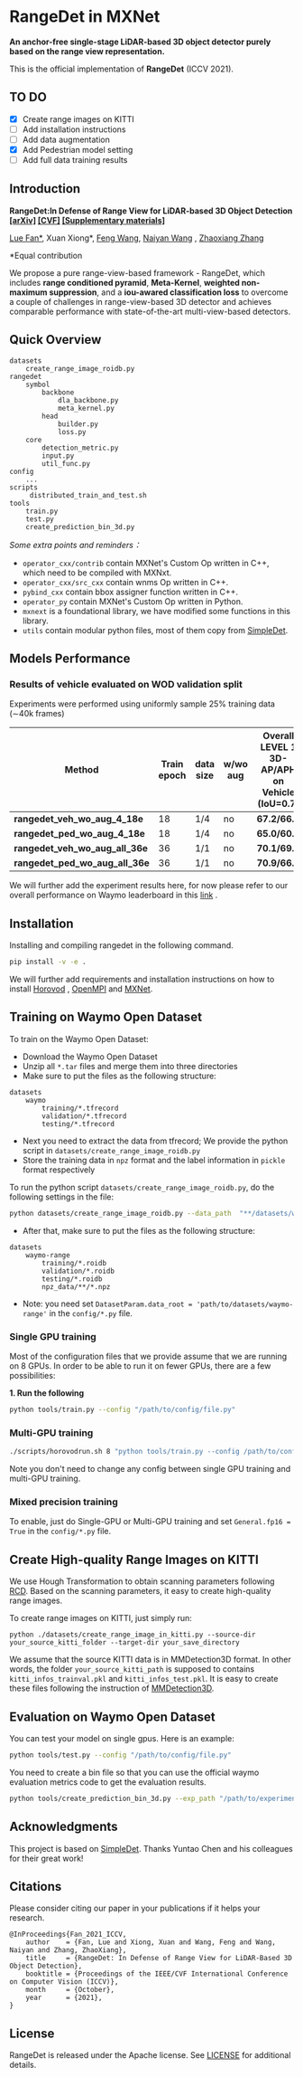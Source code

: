 # RangeDet in MXNet

**An anchor-free single-stage LiDAR-based 3D object detector purely based on the range view representation.**

This is the official implementation of **RangeDet** (ICCV 2021).

## TO DO

- [x] Create range images on KITTI
- [ ] Add installation instructions
- [ ] Add data augmentation
- [x] Add Pedestrian model setting
- [ ] Add full data training results

## Introduction

**RangeDet:In Defense of Range View for LiDAR-based 3D Object
Detection [[arXiv]](https://arxiv.org/abs/2103.10039) [[CVF]](https://openaccess.thecvf.com/content/ICCV2021/papers/Fan_RangeDet_In_Defense_of_Range_View_for_LiDAR-Based_3D_Object_ICCV_2021_paper.pdf)
[[Supplementary materials]](https://openaccess.thecvf.com/content/ICCV2021/supplemental/Fan_RangeDet_In_Defense_ICCV_2021_supplemental.pdf)**

[Lue Fan*](https://lue.fan/), Xuan Xiong*, [Feng Wang](http://happynear.wang/), [Naiyan Wang](https://winsty.net/)
, [Zhaoxiang Zhang](https://zhaoxiangzhang.net/)

*Equal contribution

We propose a pure range-view-based framework - RangeDet, which includes **range conditioned pyramid**, **Meta-Kernel**,
**weighted non-maximum suppression**, and a **iou-awared classification loss** to overcome a couple of challenges in
range-view-based 3D detector and achieves comparable performance with state-of-the-art multi-view-based detectors.

## Quick Overview

```
datasets
    create_range_image_roidb.py
rangedet
    symbol
        backbone
            dla_backbone.py
            meta_kernel.py
        head
            builder.py
            loss.py
    core
        detection_metric.py
        input.py
        util_func.py
config 
    ...
scripts 
     distributed_train_and_test.sh
tools
    train.py
    test.py
    create_prediction_bin_3d.py
```

*Some extra points and reminders：*

* `operator_cxx/contrib` contain MXNet's Custom Op written in C++, which need to be compiled with MXNxt.
* `operator_cxx/src_cxx` contain wnms Op written in C++.
* `pybind_cxx` contain bbox assigner function written in C++.
* `operator_py` contain MXNet's Custom Op written in Python.
* `mxnext` is a foundational library, we have modified some functions in this library.
* `utils` contain modular python files, most of them copy from [SimpleDet](https://github.com/TuSimple/simpledet).

## Models Performance

### Results of vehicle evaluated on WOD validation split

Experiments were performed using uniformly sample 25% training data (∼40k frames)

Method | Train epoch | data size | w/wo aug | Overall LEVEL 1 3D-AP/APH on Vehicle (IoU=0.7) | Overall LEVEL 2 3D-AP/APH on Vehicle (IoU=0.7)
--- | --- | --- | --- | --- | ---
**rangedet_veh_wo_aug_4_18e**  | 18 | 1/4 | no | **67.2/66.6** | **58.6/58.1** |
**rangedet_ped_wo_aug_4_18e**  | 18 | 1/4 | no | **65.0/60.0** | **56.2/51.8** |
**rangedet_veh_wo_aug_all_36e**  | 36 | 1/1 | no | **70.1/69.6** | **62.9/62.4** |
**rangedet_ped_wo_aug_all_36e**  | 36 | 1/1 | no | **70.9/66.4** | **61.8/57.8** |

We will further add the experiment results here, for now please refer to our overall performance on Waymo leaderboard in
this [link](https://waymo.com/open/challenges/entry/?challenge=DETECTION_3D&emailId=5854f8ae-6285&timestamp=1610168529676138)
.

## Installation

Installing and compiling rangedet in the following command.

```bash
pip install -v -e .
```

We will further add requirements and installation instructions on how to install [Horovod](https://horovod.ai/)
, [OpenMPI](https://www.open-mpi.org/) and [MXNet](https://mxnet.apache.org/versions/1.8.0/).

[comment]: <> (## Pretrained Model)

## Training on Waymo Open Dataset

To train on the Waymo Open Dataset:

* Download the Waymo Open Dataset
* Unzip all `*.tar` files and merge them into three directories
* Make sure to put the files as the following structure:

```
datasets
    waymo
        training/*.tfrecord
        validation/*.tfrecord
        testing/*.tfrecord
```

* Next you need to extract the data from tfrecord; We provide the python script in `datasets/create_range_image_roidb.py`
* Store the training data in `npz` format and the label information in `pickle` format respectively

To run the python script `datasets/create_range_image_roidb.py`, do the following settings in the file:

```bash
python datasets/create_range_image_roidb.py --data_path  "**/datasets/waymo" --save_path "**/datasets/waymo-range" --dataset-split 'training' --save_dir 'npz_data'
```

* After that, make sure to put the files as the following structure:

```
datasets
    waymo-range
        training/*.roidb
        validation/*.roidb
        testing/*.roidb
        npz_data/**/*.npz
```

* Note: you need set `DatasetParam.data_root = 'path/to/datasets/waymo-range'` in the `config/*.py` file.

### Single GPU training

Most of the configuration files that we provide assume that we are running on 8 GPUs. In order to be able to run it on
fewer GPUs, there are a few possibilities:

**1. Run the following**

```bash
python tools/train.py --config "/path/to/config/file.py"
```

### Multi-GPU training

```bash
./scripts/horovodrun.sh 8 "python tools/train.py --config /path/to/config/file.py"
```

Note you don't need to change any config between single GPU training and multi-GPU training.

### Mixed precision training

To enable, just do Single-GPU or Multi-GPU training and set `General.fp16 = True` in the `config/*.py` file.

## Create High-quality Range Images on KITTI
We use Hough Transformation to obtain scanning parameters following [RCD](https://arxiv.org/abs/2005.09927). Based on the scanning parameters, it easy to create high-quality range images.

To create range images on KITTI, just simply run:
```
python ./datasets/create_range_image_in_kitti.py --source-dir your_source_kitti_folder --target-dir your_save_directory

```
We assume that the source KITTI data is in MMDetection3D format. In other words, the folder `your_source_kitti_path` is supposed to contains `kitti_infos_trainval.pkl` and `kitti_infos_test.pkl`. It is easy to create these files following the instruction of [MMDetection3D](https://github.com/open-mmlab/mmdetection3d/blob/master/docs/datasets/kitti_det.md).

## Evaluation on Waymo Open Dataset

You can test your model on single gpus. Here is an example:

```bash
python tools/test.py --config "/path/to/config/file.py"
```

You need to create a bin file so that you can use the official waymo evaluation metrics code to get the evaluation
results.

```bash
python tools/create_prediction_bin_3d.py --exp_path "/path/to/experiments" --config "config_file" -epoch num_epoch --save_bin_path "/path/to/save_bin_file"
```

## Acknowledgments

This project is based on [SimpleDet](https://github.com/TuSimple/simpledet). Thanks Yuntao Chen and his colleagues for
their great work!

## Citations

Please consider citing our paper in your publications if it helps your research.

```
@InProceedings{Fan_2021_ICCV,
    author    = {Fan, Lue and Xiong, Xuan and Wang, Feng and Wang, Naiyan and Zhang, ZhaoXiang},
    title     = {RangeDet: In Defense of Range View for LiDAR-Based 3D Object Detection},
    booktitle = {Proceedings of the IEEE/CVF International Conference on Computer Vision (ICCV)},
    month     = {October},
    year      = {2021},
}
```

## License

RangeDet is released under the Apache license. See [LICENSE](LICENSE) for additional details.
